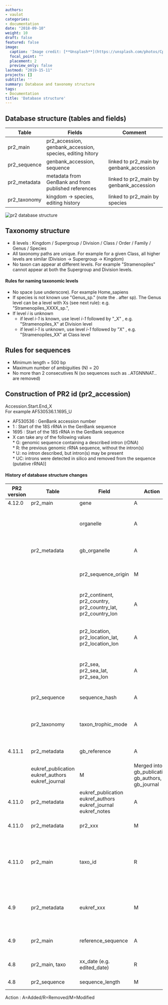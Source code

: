 ```yaml
---
authors:
- vaulot
categories:
- documentation
date: "2018-09-10"
weight: 10
draft: false
featured: false
image:
  caption: 'Image credit: [**Unsplash**](https://unsplash.com/photos/CpkOjOcXdUY)'
  focal_point: ""
  placement: 2
  preview_only: false
lastmod: "2019-15-11"
projects: []
subtitle: ''
summary: Database and taxonomy structure
tags:
- Documentation
title: 'Database structure'
---
```

## Database structure (tables and fields)
Table | Fields | Comment  
--- | ---  | ---
pr2_main | pr2_accession, genbank_accession, species, editing hitory |  
pr2_sequence | genbank_accession, sequence | linked to pr2_main by genbank_accession  
pr2_metadata | metadata from GenBank and from published references |  linked to pr2_main by genbank_accession
pr2_taxonomy | kingdom -> species, editing history |  linked to pr2_main by species

![pr2 database structure](./../../../img/pr2_database_structure_4_9_0.png)

## Taxonomy structure
* 8 levels : Kingdom / Supergroup / Division / Class / Order / Family / Genus / Species
* All taxonomy paths are unique. For example for a given Class, all higher levels are similar (Division -> Supergroup -> Kingdom)
* No taxon can appear at different levels. For example "Stramenopiles" cannot appear at both the Supergroup and Division levels.

#### Rules for naming taxonomic levels
* No space (use underscore).  For example Home_sapiens
* If species is not known use "Genus_sp." (note the . after sp).  The Genus level can be a level with Xs (see next rule): e.g. "Stramenopiles_XXXX_sp.",
* If level _i_ is unknown
     * if level _i-1_ is known, use level _i-1_ followed by "_X" , e.g. "Stramenopiles_X" at Division level
     * if level _i-1_ is unknown, use level _i-1_ followed by "X" , e.g. "Stramenopiles_XX" at Class level

## Rules for sequences
* Minimum length = 500 bp
* Maximum number of ambiguities (N) = 20
* No more than 2 consecutives N (so sequences such as ..ATGNNNAT.. are removed)

## Construction of PR2 id (pr2_accession)
Accession.Start.End_X  
For example AF530536.1.1695_U
* AF530536 : GenBank accession number
* 1 : Start of the 18S rRNA in the GenBank sequence
* 1695 : Start of the 18S rRNA in the GenBank sequence
* X can take any of the following values  
       * G: genomic sequence containing a described intron (rDNA)  
       * R: the previous genomic rRNA sequence, without the intron(s)  
       * U: no intron described, but intron(s) may be present  
       * UC: introns were detected in silico and removed from the sequence (putative rRNA)]  


#### History of database structure changes

PR2 version | Table | Field | Action | Comment  
--- | --- | --- | ---  | ---
4.12.0 | pr2_main | gene  | A | 18S_RNA, 16S_RNA
| | | organelle | A |  nucleus, plastid, mitochondria, nucleomorph, apicoplast (left empty for cyanobacteria)
| | pr2_metadata | gb_organelle | A |  import the corresponding gb field
| | | pr2_sequence_origin | M |  add other possibilities such as genome and metagenome
| | | pr2_continent, pr2_country, pr2_country_lat, pr2_country_lon | A |  geographical origin extracted from gb_country field, gb_isolation_source, eukref_geo_loc_name
| | | pr2_location, pr2_location_lat, pr2_location_lon | A |  geographical origin extracted from gb_country field, gb_isolation_source, eukref_geo_loc_name
| | | pr2_sea, pr2_sea_lat, pr2_sea_lon | A |  geographical origin extracted from gb_country field, gb_isolation_source, eukref_geo_loc_name
| |pr2_sequence | sequence_hash | A |  hash value of the sequence (using R function [digest::sha1](https://cran.r-project.org/web/packages/openssl/vignettes/crypto_hashing.html)
| |pr2_taxonomy | taxon_trophic_mode | A |  detailed trophic mode (e.g. "C-fixation constitutive; Mixotroph") - for future use
4.11.1 | pr2_metadata | gb_reference | A |  Contains the whole REFERENCE field from GenBank
 |  | eukref_publication eukref_authors eukref_journal | M |  Merged into gb_publication, gb_authors, gb_journal
4.11.0 | pr2_metadata | eukref_publication eukref_authors eukref_journal eukref_notes | A | Added
4.11.0 | pr2_metadata | pr2_xxx | M | fields annotated by Eukref renamed back to eukref_xxx
4.11.0  | pr2_main | taxo_id | R | not used anymore since linked is done by species (this will be probably reinstated later on a different form using a different format for the taxonomy table).
4.9 | pr2_metadata | eukref_xxx | M | renamed to pr2_xxx to reflect the fact that these fields will also be updated independantly of EukRef
4.9 | pr2_main | reference_sequence | A | designate sequences that can be used as reference e.g. for alignment  
4.8 | pr2_main, taxo | xx_date (e.g. edited_date) | R | redundant with xx_version (e.g. edited_version) fields  
4.8 | pr2_sequence | sequence_length | M | Minimum length is now 500 bp.  

Action : A=Added/R=Removed/M=Modified
